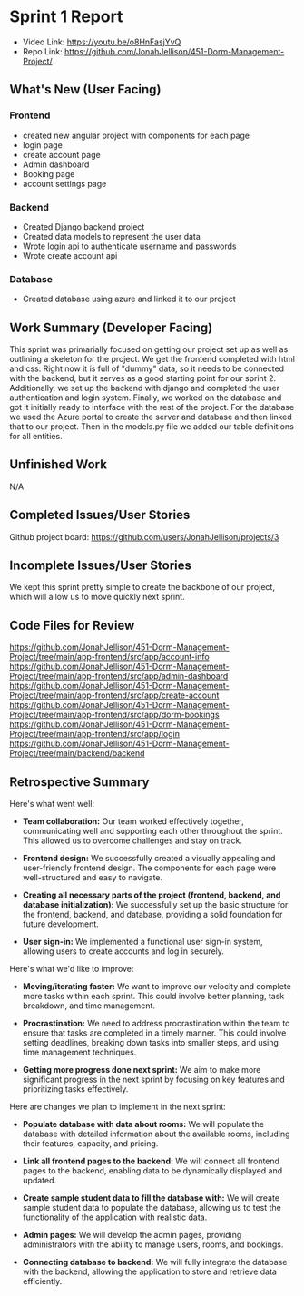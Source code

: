 
# Sprint 1 Report
* Video Link: https://youtu.be/o8HnFasjYvQ
* Repo Link: https://github.com/JonahJellison/451-Dorm-Management-Project/
## What's New (User Facing)
### Frontend
* created new angular project with components for each page
* login page
* create account page
* Admin dashboard
* Booking page
* account settings page
### Backend
* Created Django backend project
* Created data models to represent the user data
* Wrote login api to authenticate username and passwords
* Wrote create account api
### Database
* Created database using azure and linked it to our project
## Work Summary (Developer Facing)
This sprint was primarially focused on getting our project set up as well as outlining a skeleton 
for the project. We get the frontend completed with html and css. Right now it is full of "dummy" data,
so it needs to be connected with the backend, but it serves as a good starting point for our sprint 2. Additionally,
we set up the backend with django and completed the user authentication and login system. Finally, we worked on the 
database and got it initially ready to interface with the rest of the project. For the database we used the Azure
portal to create the server and database and then linked that to our project. Then in the models.py file we added our 
table definitions for all entities. 
## Unfinished Work
N/A
## Completed Issues/User Stories
Github project board: https://github.com/users/JonahJellison/projects/3
## Incomplete Issues/User Stories
We kept this sprint pretty simple to create the backbone of our project, which will allow
us to move quickly next sprint.
## Code Files for Review
https://github.com/JonahJellison/451-Dorm-Management-Project/tree/main/app-frontend/src/app/account-info
https://github.com/JonahJellison/451-Dorm-Management-Project/tree/main/app-frontend/src/app/admin-dashboard
https://github.com/JonahJellison/451-Dorm-Management-Project/tree/main/app-frontend/src/app/create-account
https://github.com/JonahJellison/451-Dorm-Management-Project/tree/main/app-frontend/src/app/dorm-bookings
https://github.com/JonahJellison/451-Dorm-Management-Project/tree/main/app-frontend/src/app/login
https://github.com/JonahJellison/451-Dorm-Management-Project/tree/main/backend/backend
## Retrospective Summary
Here's what went well:

*   **Team collaboration:** Our team worked effectively together, communicating well and supporting each other throughout the sprint. This allowed us to overcome challenges and stay on track.

*   **Frontend design:** We successfully created a visually appealing and user-friendly frontend design. The components for each page were well-structured and easy to navigate.

*   **Creating all necessary parts of the project (frontend, backend, and database initialization):** We successfully set up the basic structure for the frontend, backend, and database, providing a solid foundation for future development.

*   **User sign-in:** We implemented a functional user sign-in system, allowing users to create accounts and log in securely.

Here's what we'd like to improve:

*   **Moving/iterating faster:** We want to improve our velocity and complete more tasks within each sprint. This could involve better planning, task breakdown, and time management.

*   **Procrastination:** We need to address procrastination within the team to ensure that tasks are completed in a timely manner. This could involve setting deadlines, breaking down tasks into smaller steps, and using time management techniques.

*   **Getting more progress done next sprint:** We aim to make more significant progress in the next sprint by focusing on key features and prioritizing tasks effectively.

Here are changes we plan to implement in the next sprint:

*   **Populate database with data about rooms:** We will populate the database with detailed information about the available rooms, including their features, capacity, and pricing.

*   **Link all frontend pages to the backend:** We will connect all frontend pages to the backend, enabling data to be dynamically displayed and updated.

*   **Create sample student data to fill the database with:** We will create sample student data to populate the database, allowing us to test the functionality of the application with realistic data.

*   **Admin pages:** We will develop the admin pages, providing administrators with the ability to manage users, rooms, and bookings.

*   **Connecting database to backend:** We will fully integrate the database with the backend, allowing the application to store and retrieve data efficiently.
